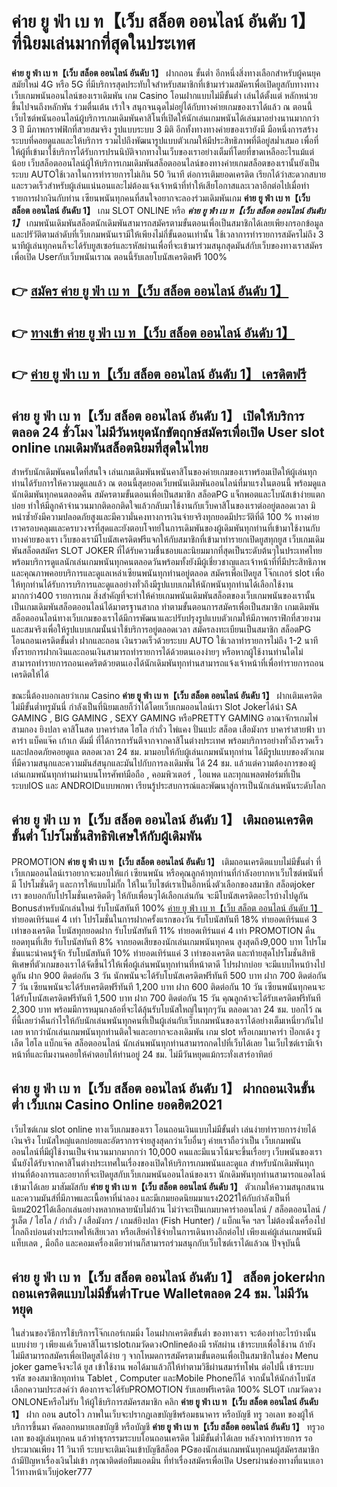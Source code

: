 # ค่าย ยู ฟ่า เบ ท【เว็บ สล็อต ออนไลน์ อันดับ 1】  ที่นิยมเล่นมากที่สุดในประเทศ

**ค่าย ยู ฟ่า เบ ท【เว็บ สล็อต ออนไลน์ อันดับ 1】** ฝากถอน ขั้นต่ำ  อีกหนึ่งสิ่งทางเลือกสำหรับผู้คนยุคสมัยใหม่ 4G หรือ 5G ที่มีบริการสุดประทับใจสำหรับสมาชิกที่เข้ามาร่วมสมัครเพื่อเปิดยูสกับทางทางเว็บเกมพนันออนไลน์ของเราเดิมพัน เกม Casino  โอนฝากแบบไม่มีขั้นต่ำ เล่นได้ตั้งแต่ หลักหน่วยขึ้นไปจนถึงหลักพัน ร่วมตื่นเต้น เร้าใจ สนุกจนฉุดไม่อยู่ได้กับทางค่ายเกมของเราได้แล้ว ณ ตอนนี้เว็บไซต์พนันออนไลน์ผู้บริการเกมเดิมพันคาสิโนที่เปิดให้นักเล่นเกมพนันได้เล่นมาอย่างนานมากกว่า 3 ปี มีภาพกราฟฟิกที่สวยสมจริง รูปแบบระบบ 3 มิติ
อีกทั้งทางทางค่ายของเรายังมี มือหนึ่งการสร้างระบบที่คอยดูแลและให้บริการ  รวมไปถึงพัฒนารูปแบบตัวเกมให้มีประสิทธิภาพที่ดีอยู่สม่ำเสมอ เพื่อที่ให้ผู้ที่เข้ามาใช้บริการได้รับการปรนนิบัติจากทางในเว็บของเราอย่างเต็มที่โดยที่ขาดเหลืออะไรแม้แต่น้อย เว็บสล็อตออนไลน์ผู้ให้บริการเกมเดิมพันสล็อตออนไลน์ของทางค่ายเกมสล็อตของเรานั้นยังเป็นระบบ AUTOใช้เวลาในการทำรายการไม่เกิน 50 วินาที ต่อการเติมยอดเครดิต เรียกได้ว่าสะดวกสบายและรวดเร็วสำหรับผู้เล่นแน่นอนและไม่ต้องแจ้งเจ้าหน้าที่ทำให้เสียโอกาสและเวลาอีกต่อไปเมื่อทำรายการฝากงินกับท่าน
เซียนพนันทุกคนที่สนใจอยากจะลองร่วมเดิมพันเกม **ค่าย ยู ฟ่า เบ ท【เว็บ สล็อต ออนไลน์ อันดับ 1】** เกม SLOT ONLINE หรือ ***ค่าย ยู ฟ่า เบ ท【เว็บ สล็อต ออนไลน์ อันดับ 1】*** เกมพนันเดิมพันสล็อตนักเดิมพันสามารถสมัครตามขั้นตอนเพื่อเป็นสมาชิกได้เลยเพียงกรอกข้อมูลและปรัวัติตามลำดับที่เว็บเกมพนันเรามีให้เพียงไม่กี่ขั้นตอนเท่านั้น ใช้เวลาการทำรายการสมัครไม่ถึง 3 นาทีผู้เล่นทุกคนก็จะได้รับยูสเซอร์และรหัสผ่านเพื่อที่จะเข้ามาร่วมสนุกสุดมันส์กับเว็บของทางเราสมัครเพื่อเปิด Userกับเว็บพนันเราณ ตอนนี้รับเลยโบนัสเครดิตฟรี 100%

## 👉 [สมัคร ค่าย ยู ฟ่า เบ ท【เว็บ สล็อต ออนไลน์ อันดับ 1】](https://archa888.com/)
## 👉 [ทางเข้า ค่าย ยู ฟ่า เบ ท【เว็บ สล็อต ออนไลน์ อันดับ 1】](https://archa888.com/)
## 👉 [ค่าย ยู ฟ่า เบ ท【เว็บ สล็อต ออนไลน์ อันดับ 1】 เครดิตฟรี](https://archa888.com/)

## ค่าย ยู ฟ่า เบ ท【เว็บ สล็อต ออนไลน์ อันดับ 1】 เปิดให้บริการตลอด  24 ชั่วโมง ไม่มีวันหยุดนักขัตฤกษ์สมัครเพื่อเปิด User slot online เกมเดิมพันสล็อตนิยมที่สุดในไทย

สำหรับนักเดิมพันคนใดที่สนใจ เล่นเกมเดิมพันพนันคาสิโนของค่ายเกมของเราพร้อมเปิดให้ผู้เล่นทุกท่านได้รับการให้ความดูแลแล้ว ณ ตอนนี้สุดยอดเว็บพนันเดิมพันออนไลน์ที่มาแรงในตอนนี้ พร้อมดูแลนักเดิมพันทุกคนตลอดคืน สมัครตามขั้นตอนเพื่อเป็นสมาชิก สล็อตPG แจ็กพอตและโบนัสเข้าง่ายแตกบ่อย ทำให้มีลูกค้าจำนวนมากติดอกติดใจแล้วกลับมาใช้งานกับเว็บคาสิโนของเราต่ออยู่ตลอดเวลา มิหนำซ้ำยังมีความปลอดภัยสูงและมีความั่นคงทางการเงินจ่ายจริงทุกยอดมีประวัติที่ดี 100 % ทางค่ายเราครอบคลุมและครบวงจรที่สุดและยังตอบโจทย์ในการเดิมพันของผู้เดิมพันทุกท่านที่เข้ามาใช้งานกับทางค่ายของเรา
เว็บของเรามีโบนัสเครดิตฟรีแจกให้กับสมาชิกที่เข้ามาทำรายกเปิดยูสทุกยูส เว็บเกมเดิมพันสล็อตสมัคร SLOT JOKER ที่ได้รับความชื่นชอบและนิยมมากที่สุดเป็นระดับต้นๆในประเทศไทย พร้อมบริการดูแลนักเล่นเกมพนันทุกคนตลอดวันพร้อมทั้งยังมีผู้เชี่ยวชาญและเจ้าหน้าที่ที่มีประสิทธิภาพและคุณภาพคอยบริการและดูแลเหล่าเซียนพนันทุกท่านอยู่ตลอด สมัครเพื่อเปิดยูส โจ๊กเกอร์ slot เพื่อให้ทุกท่านได้รับการบริการและดูแลอย่างทั่วถึงมีรูปแบบเกมให้นักพนันทุกท่านได้เลือกใช้งานมากกว่า400 รายการเกม
สิ่งสำคัญที่จะทำให้ค่ายเกมพนันเดิมพันสล็อตของเว็บเกมพนันของเรานั้นเป็นเกมเดิมพันสล็อตออนไลน์ได้มาตรฐานสากล ทำตามขั้นตอนการสมัครเพื่อเป็นสมาชิก  เกมเดิมพันสล็อตออนไลน์ทางเว็บเกมของเราได้มีการพัฒนาและปรับปรุงรูปแบบตัวเกมให้มีภาพกราฟิกที่สวยงามและสมจริงเพื่อให้รูปแบบเกมนั้นน่าใช้บริการอยู่ตลอดเวลา สมัครลงทะเบียนเป็นสมาชิก สล็อตPG โอนถอนเครดิตขั้นต่ำ ฝากและถอน เงินรวดเร็วด้วยระบบ AUTO ใช้เวลาทำรายการไม่ถึง 1-2 นาทีทั้งรายการฝากเงินและถอนเงินสามารถทำรายการได้ด้วยตนเองง่ายๆ หรือหากผู้ใช้งานท่านใดไม่สามารถทำรายการถอนเคดริตด้วยตนเองได้นักเดิมพันทุกท่านสามารถแจ้งเจ้าหน้าที่เพื่อทำรายการถอนเครดิตให้ได้

ขณะนี้ต้องบอกเลยว่าเกม Casino **ค่าย ยู ฟ่า เบ ท【เว็บ สล็อต ออนไลน์ อันดับ 1】** ฝากเติมเครดิตไม่มีขั้นต่ำทรูมันนี่ กำลังเป็นที่นิยมเลยก็ว่าได้โดยเว็บเกมออนไลน์เรา Slot Jokerได้นำ SA GAMING , BIG GAMING , SEXY GAMING หรือPRETTY GAMING อาณาจักรเกมไพ่สามกอง  ยิงปลา คาสิโนสด บาคาร่าสด ไฮโล กำถั่ว ไพ่แคง ปั่นแปะ สล็อต เสือมังกร บาคาร่าสายฟ้า บาคาร่า แบ็คแจ๊ค เก้าเก ดัมมี่ ที่ได้การการันตีจากจากคาสิโนต่างประเทศ พร้อมบริการอย่างทั่วถึงรวดเร็วและปลอดภัยคอยดูแล ตลอดเวลา 24 ชม. มามอบให้กับผู้เล่นเกมพนันทุกท่าน ได้มีรูปแบบของตัวเกมที่มีความสนุกและความมันส์สนุกและมันไปกับการลงเดิมพัน ได้ 24 ชม. แล้วแต่ความต้องการของผู้เล่นเกมพนันทุกท่านผ่านบนโทรศัพท์มือถือ , คอมพิวเตอร์ , ไอแพด และทุกแพลตฟอร์มที่เป็นระบบIOS และ ANDROIDแบบพกพา เรียนรู้ประสบการณ์และพัฒนาสู่การเป็นนักเล่นพนันระดับโลก

## ค่าย ยู ฟ่า เบ ท【เว็บ สล็อต ออนไลน์ อันดับ 1】 เติมถอนเครดิตขั้นต่ำ โปรโมชั่นสิทธิพิเศษให้กับผู้เดิมพัน

 PROMOTION  **ค่าย ยู ฟ่า เบ ท【เว็บ สล็อต ออนไลน์ อันดับ 1】** เติมถอนเครดิตแบบไม่มีขั้นต่ำ ที่เว็บเกมออนไลน์เราอยากจะมอบให้แก่  เซียนพนัน หรือคุณลูกค้าทุกท่านที่กำลังอยากหาเว็บไซต์พนันที่มี โปรโมชั่นดีๆ และการให้แบบไม่กั๊ก ให้ในเว็บไซต์เราเป็นอีกหนึ่งตัวเลือกของสมาชิก สล็อตjoker เรา ขอบอกกับโปรโมชั่นเครดิตดีๆ ให้กับเพื่อนๆได้เลือกเล่นกัน จะมีโบนัสเครดิตอะไรบ้างไปดูกัน
Bonusสำหรับนักเล่นใหม่ รับโบนัสทันที 100% [ค่าย ยู ฟ่า เบ ท【เว็บ สล็อต ออนไลน์ อันดับ 1】](https://archa888.com/) ทำยอดเทิร์นแค่ 4 เท่า
โปรโมชั่นในการฝากครั้งแรกของวัน รับโบนัสทันที 18% ทำยอดเทิร์นแค่ 3 เท่าของเครดิต
โบนัสทุกยอดฝาก รับโบนัสทันที 11% ทำยอดเทิร์นแค่ 4 เท่า
 PROMOTION คืนยอดทุนที่เสีย รับโบนัสทันที 8% จากยอดเสียของนักเล่นเกมพนันทุกคน สูงสุดถึง9,000 บาท
โปรโมชั่นแนะนำคนรู้จัก รับโบนัสทันที 10% ทำยอดเทิร์นแค่ 3 เท่าของเครดิต
และท้ายสุดโปรโมชั่นสิทธิพิเศษที่ตัวเกมของเราได้จัดขึ้นไว้ให้เพื่อผู้เล่นพนันทุกท่านที่หน้าตาดี โปรฝากบ่อย จะมีแบบไหนบ้างไปดูกัน
ฝาก 900 ติดต่อกัน 3 วัน นักพนันจะได้รับโบนัสเครดิตฟรีทันที 500 บาท
ฝาก 700 ติดต่อกัน 7 วัน เซียนพนันจะได้รับเครดิตฟรีทันที 1,200 บาท
ฝาก 600 ติดต่อกัน 10 วัน เซียนพนันทุกคนจะได้รับโบนัสเครดิตฟรีทันที 1,500 บาท
ฝาก 700 ติดต่อกัน 15 วัน คุณลูกค้าจะได้รับเครดิตฟรีทันที 2,300 บาท
พร้อมมีการหมุนกงล้อที่จะได้ลุ้นรับโบนัสใหญ่ในทุกๆวัน ตลอดเวลา 24 ชม. บอกไว้ ณ ที่นี้เลยว่าคืนกำไรให้กับนักเล่นพนันทุกคนที่เป็นผู้เล่นกับเว็บเกมพนันของเราได้อย่างเต็มเหนี่ยวกันไปเลย หากว่านักเล่นเกมพนันทุกท่านติดใจและอยากจะลงเดิมพัน เกม slot  หรือเกมบาคาร่า ป๊อกเด้ง รูเล็ต ไฮโล แบ็กแจ๊ค สล็อตออนไลน์ นักเล่นพนันทุกท่านสามารถกดไปที่เว็บได้เลย ในเว็บไซต์เรามีเจ้าหน้าที่และทีมงานคอยให้คำตอบให้ท่านอยู่ 24 ชม. ไม่มีวันหยุดแม้กระทั่งเสาร์อาทิตย์

## ค่าย ยู ฟ่า เบ ท【เว็บ สล็อต ออนไลน์ อันดับ 1】 ฝากถอนเงินขั้นต่ำ  เว็บเกม  Casino Online ยอดฮิต2021

เว็บไซต์เกม slot online ทางเว็บเกมของเรา โอนถอนเงินแบบไม่มีขั้นต่ำ เล่นง่ายทำรายการง่ายได้เงินจริง โบนัสใหญ่แตกบ่อยและอัตราการจ่ายสูงสุดกว่าเว็บอื่นๆ ค่ายเราถือว่าเป็น เว็บเกมพนันออนไลน์ที่มีผู้ใช้งานเป็นจำนวนมากมากกว่า 10,000 คนและมีแนวโน้มจะขึ้นเรื่อยๆ เว็บพนันของเรานั้นยังได้รับจากคาสิโนต่างประเทศในเรื่องของเปิดให้บริการเกมพนันและดูแล สำหรับนักเดิมพันทุกท่านที่ต้องการและอยากที่จะเปิดยูสกับเว็บเกมพนันออนไลน์ของเรา นักเดิมพันทุกท่านสามารถแอดไลน์เข้ามาได้เลย
	มาสัมผัสกับ **ค่าย ยู ฟ่า เบ ท【เว็บ สล็อต ออนไลน์ อันดับ 1】** ตัวเกมให้ความสนุกสนานและความมันส์ที่มีภาพและเนื้อหาที่น่าลอง และมีเกมยอดนิยมมาแรง2021ให้กับกำลังเป็นที่นิยม2021ได้เลือกเล่นอย่างหลากหลายนับไม่ถ้วน  ไม่ว่าจะเป็นเกมบาคาร่าออนไลน์ / สล็อตออนไลน์ / รูเล็ต / ไฮโล / กำถั่ว / เสือมังกร / เกมส์ยิงปลา (Fish Hunter) / แบ็กแจ็ค ฯลฯ ไม่ต้องนั่งเครื่องไปไกลถึงบ่อนต่างประเทศให้เสียเวลา หรือเสียค่าใช้จ่ายในการเดินทางอีกต่อไป เพียงแค่ผู้เล่นเกมพนันมีแท็บเลต , มือถือ และคอมเครื่องเดียวท่านก็สามารถร่วมสนุกกับเว็บไซต์เราได้แล้วณ ปัจจุบันนี้

## ค่าย ยู ฟ่า เบ ท【เว็บ สล็อต ออนไลน์ อันดับ 1】 สล็อต jokerฝากถอนเครดิตแบบไม่มีขั้นต่ำTrue Walletตลอด 24 ชม. ไม่มีวันหยุด

ในส่วนของวิธีการใช้บริการโจ๊กเกอร์เกมมิ่ง โอนฝากเครดิตขั้นต่ำ ของทางเรา จะต้องทำอะไรบ้างนั้น แบบง่าย ๆ เพียงแค่เว็บคาสิโนเราslotเกมวัดดวงOnlineต้องมี รหัสผ่าน เข้าระบบเพื่อใช้งาน ถ้ายังไม่มีสามารถสมัครเพื่อเปิดยูสได้ง่าย ๆ จากโหมดการสมัครตามขั้นตอนเพื่อเป็นสมาชิกในช่อง Menu joker gameจึงจะได้ ยูส เข้าใช้งาน พอได้มาแล้วก็ให้ทำตามวิธีผ่านสมาร์ทโฟน ต่อไปนี้
เข้าระบบ รหัส  ของสมาชิกทุกท่าน Tablet , Computer และMobile Phoneก็ได้
จากนั้นให้นักล่าโบนัสเลือกความประสงค์ว่า ต้องการจะได้รับPROMOTION รับเลยฟรีเครดิต 100% SLOT เกมวัดดวง ONLONEหรือไม่รับ
ให้ผู้ใช้บริการสมัครสมาชิก คลิก **ค่าย ยู ฟ่า เบ ท【เว็บ สล็อต ออนไลน์ อันดับ 1】** ฝาก ถอน autoไว ภาพในเว็บจะปรากฏเลขบัญชีพร้อมธนาคาร หรือบัญชี ทรู วอเลท ของผู้ให้บริการขึ้นมา
คัดลอกหมายเลขบัญชี หรือบัญชี **ค่าย ยู ฟ่า เบ ท【เว็บ สล็อต ออนไลน์ อันดับ 1】** ทรูวอเลท ของผู้เล่นทุกคน แล้วทำธุรกรรมระบบโอนถอนเครดิต ไม่มีขั้นต่ำได้เลย
หลังจากทำรายการ รอประมาณเพียง 11 วินาที ระบบจะเติมเงินเข้าบัญชีสล็อต PGของนักเล่นเกมพนันทุกคนผู้สมัครสมาชิก
ถ้ามีปัญหาเรื่องเงินไม่เข้า กรุณาติดต่อทีมแอดมิน ที่ทำเรื่องสมัครเพื่อเปิด Userผ่านช่องทางที่แนบเอาไว้ทางหน้าเว็บjoker777


